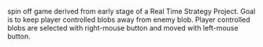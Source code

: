 spin off game derived from early stage of a Real Time Strategy Project.
Goal is to keep player controlled blobs away from enemy blob.
Player controlled blobs are selected with right-mouse button and moved with left-mouse button.
